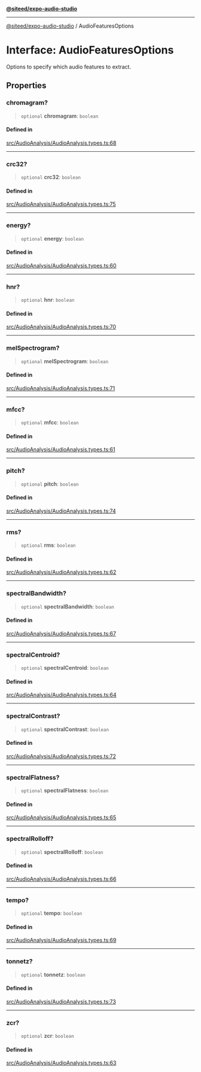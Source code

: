 [**@siteed/expo-audio-studio**](../README.md)

***

[@siteed/expo-audio-studio](../README.md) / AudioFeaturesOptions

# Interface: AudioFeaturesOptions

Options to specify which audio features to extract.

## Properties

### chromagram?

> `optional` **chromagram**: `boolean`

#### Defined in

[src/AudioAnalysis/AudioAnalysis.types.ts:68](https://github.com/deeeed/expo-audio-stream/blob/1b17ac6e103f2ca50f29668b3ddaaf57a4b4b7d3/packages/expo-audio-studio/src/AudioAnalysis/AudioAnalysis.types.ts#L68)

***

### crc32?

> `optional` **crc32**: `boolean`

#### Defined in

[src/AudioAnalysis/AudioAnalysis.types.ts:75](https://github.com/deeeed/expo-audio-stream/blob/1b17ac6e103f2ca50f29668b3ddaaf57a4b4b7d3/packages/expo-audio-studio/src/AudioAnalysis/AudioAnalysis.types.ts#L75)

***

### energy?

> `optional` **energy**: `boolean`

#### Defined in

[src/AudioAnalysis/AudioAnalysis.types.ts:60](https://github.com/deeeed/expo-audio-stream/blob/1b17ac6e103f2ca50f29668b3ddaaf57a4b4b7d3/packages/expo-audio-studio/src/AudioAnalysis/AudioAnalysis.types.ts#L60)

***

### hnr?

> `optional` **hnr**: `boolean`

#### Defined in

[src/AudioAnalysis/AudioAnalysis.types.ts:70](https://github.com/deeeed/expo-audio-stream/blob/1b17ac6e103f2ca50f29668b3ddaaf57a4b4b7d3/packages/expo-audio-studio/src/AudioAnalysis/AudioAnalysis.types.ts#L70)

***

### melSpectrogram?

> `optional` **melSpectrogram**: `boolean`

#### Defined in

[src/AudioAnalysis/AudioAnalysis.types.ts:71](https://github.com/deeeed/expo-audio-stream/blob/1b17ac6e103f2ca50f29668b3ddaaf57a4b4b7d3/packages/expo-audio-studio/src/AudioAnalysis/AudioAnalysis.types.ts#L71)

***

### mfcc?

> `optional` **mfcc**: `boolean`

#### Defined in

[src/AudioAnalysis/AudioAnalysis.types.ts:61](https://github.com/deeeed/expo-audio-stream/blob/1b17ac6e103f2ca50f29668b3ddaaf57a4b4b7d3/packages/expo-audio-studio/src/AudioAnalysis/AudioAnalysis.types.ts#L61)

***

### pitch?

> `optional` **pitch**: `boolean`

#### Defined in

[src/AudioAnalysis/AudioAnalysis.types.ts:74](https://github.com/deeeed/expo-audio-stream/blob/1b17ac6e103f2ca50f29668b3ddaaf57a4b4b7d3/packages/expo-audio-studio/src/AudioAnalysis/AudioAnalysis.types.ts#L74)

***

### rms?

> `optional` **rms**: `boolean`

#### Defined in

[src/AudioAnalysis/AudioAnalysis.types.ts:62](https://github.com/deeeed/expo-audio-stream/blob/1b17ac6e103f2ca50f29668b3ddaaf57a4b4b7d3/packages/expo-audio-studio/src/AudioAnalysis/AudioAnalysis.types.ts#L62)

***

### spectralBandwidth?

> `optional` **spectralBandwidth**: `boolean`

#### Defined in

[src/AudioAnalysis/AudioAnalysis.types.ts:67](https://github.com/deeeed/expo-audio-stream/blob/1b17ac6e103f2ca50f29668b3ddaaf57a4b4b7d3/packages/expo-audio-studio/src/AudioAnalysis/AudioAnalysis.types.ts#L67)

***

### spectralCentroid?

> `optional` **spectralCentroid**: `boolean`

#### Defined in

[src/AudioAnalysis/AudioAnalysis.types.ts:64](https://github.com/deeeed/expo-audio-stream/blob/1b17ac6e103f2ca50f29668b3ddaaf57a4b4b7d3/packages/expo-audio-studio/src/AudioAnalysis/AudioAnalysis.types.ts#L64)

***

### spectralContrast?

> `optional` **spectralContrast**: `boolean`

#### Defined in

[src/AudioAnalysis/AudioAnalysis.types.ts:72](https://github.com/deeeed/expo-audio-stream/blob/1b17ac6e103f2ca50f29668b3ddaaf57a4b4b7d3/packages/expo-audio-studio/src/AudioAnalysis/AudioAnalysis.types.ts#L72)

***

### spectralFlatness?

> `optional` **spectralFlatness**: `boolean`

#### Defined in

[src/AudioAnalysis/AudioAnalysis.types.ts:65](https://github.com/deeeed/expo-audio-stream/blob/1b17ac6e103f2ca50f29668b3ddaaf57a4b4b7d3/packages/expo-audio-studio/src/AudioAnalysis/AudioAnalysis.types.ts#L65)

***

### spectralRolloff?

> `optional` **spectralRolloff**: `boolean`

#### Defined in

[src/AudioAnalysis/AudioAnalysis.types.ts:66](https://github.com/deeeed/expo-audio-stream/blob/1b17ac6e103f2ca50f29668b3ddaaf57a4b4b7d3/packages/expo-audio-studio/src/AudioAnalysis/AudioAnalysis.types.ts#L66)

***

### tempo?

> `optional` **tempo**: `boolean`

#### Defined in

[src/AudioAnalysis/AudioAnalysis.types.ts:69](https://github.com/deeeed/expo-audio-stream/blob/1b17ac6e103f2ca50f29668b3ddaaf57a4b4b7d3/packages/expo-audio-studio/src/AudioAnalysis/AudioAnalysis.types.ts#L69)

***

### tonnetz?

> `optional` **tonnetz**: `boolean`

#### Defined in

[src/AudioAnalysis/AudioAnalysis.types.ts:73](https://github.com/deeeed/expo-audio-stream/blob/1b17ac6e103f2ca50f29668b3ddaaf57a4b4b7d3/packages/expo-audio-studio/src/AudioAnalysis/AudioAnalysis.types.ts#L73)

***

### zcr?

> `optional` **zcr**: `boolean`

#### Defined in

[src/AudioAnalysis/AudioAnalysis.types.ts:63](https://github.com/deeeed/expo-audio-stream/blob/1b17ac6e103f2ca50f29668b3ddaaf57a4b4b7d3/packages/expo-audio-studio/src/AudioAnalysis/AudioAnalysis.types.ts#L63)
